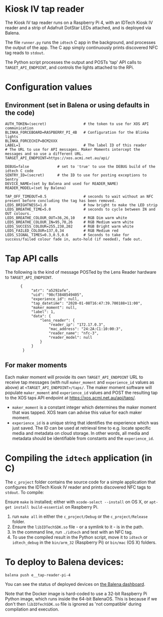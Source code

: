 # Kiosk IV tap reader

The Kiosk IV tap reader runs on a Raspberry Pi 4, with an IDTech Kiosk IV reader and a strip of Adafruit DotStar LEDs attached, and is deployed via Balena.

The file `runner.py` runs the `idtech` C app in the background, and processes the output of the app. The C app simply continuously prints discovered NFC tag reads to `stdout`.

The Python script processes the output and POSTs 'tap' API calls to `TARGET_API_ENDPOINT`, and controls the lights attached to the RPi.

# Configuration values

## Environment (set in Balena or using defaults in the code)

```
AUTH_TOKEN=(secret)                 # the token to use for XOS API communication
BLINKA_FORCEBOARD=RASPBERRY_PI_4B   # Configuration for the Blinka lights
BLINKA_FORCECHIP=BCM2XXX
LABEL=1                             # The label ID of this reader
# The URL to use for API messages. Maker Moments intercept the messages and so use a different URL.
TARGET_API_ENDPOINT=https://xos.acmi.net.au/api/

DEBUG=false             # set to 'true' to use the DEBUG build of the idtech C code
SENTRY_ID=(secret)      # the ID to use for posting exceptions to Sentry
DEVICE_NAME=(set by Balena and used for READER_NAME)
READER_MODEL=(set by Balena)

TAP_OFF_TIMEOUT=0.5                 # seconds to wait without an NFC present before concluding the tag has been removed.
LEDS_BRIGHTNESS=1.0                 # how bright to make the LED strip
LEDS_BREATHE_TIME=5.0               # seconds to cycle between IN and OUT colours.
LEDS_BREATHE_COLOUR_OUT=36,26,10    # RGB Dim warm white
LEDS_BREATHE_COLOUR_IN=95,70,26     # RGB Medium warm white
LEDS_SUCCESS_COLOUR=255,238,202     # RGB Bright warm white
LEDS_FAILED_COLOUR=137,0,34         # RGB Medium red
LEDS_SIGNAL_TIMES=0.3,0.5,0.6       # Seconds to take for success/failed colour fade in, auto-hold (if needed), fade out.
```

# Tap API calls
The following is the kind of message POSTed by the Lens Reader hardware to `TARGET_API_ENDPOINT`.
```
       {
            "atr": "a5292afe",
            "uid": "98cf3848549405",
            "experience_id": null,
            "tap_datetime": "2020-01-08T16:47:39.700188+11:00",
            "maker_moment": null,
            "label": 1,
            "data": {
                "lens_reader": {
                    "reader_ip": "172.17.0.3",
                    "mac_address": "24:2A:C1:10:00:3",
                    "reader_name": "nfc-3",
                    "reader_model": null
                }
            }
        }
```

## For maker moments

Each maker moment will provide its own `TARGET_API_ENDPOINT` URL to receive tap messages (with null `maker_moment` and `experience_id` values as above) at `<TARGET_API_ENDPOINT>/taps/`. The maker moment software will populate `maker_moment` and `experience_id` values and POST the resulting tap to the XOS taps API endpoint at https://xos.acmi.net.au/api/taps/.

* `maker_moment` is a constant integer which determines the maker moment that was tapped. XOS team can advise this value for each maker moment.
* `experience_id` is a unique string that identifies the experience which was just saved. The ID can be used at retrieval time to e.g. locate specific media and metadata on cloud storage. In other words, all media and metadata should be identifiable from constants and the `experience_id`.

# Compiling the `idtech` application (in C)

The `c_project` folder contains the source code for a simple application that configures the IDTech Kiosk IV reader and prints discovered NFC tags to `stdout`. To compile:

Ensure `make` is installed; either with `xcode-select --install` on OS X, or `apt-get install build-essential` on Raspberry Pi.

1. run `make all` in either the `c_project/Debug` or the `c_project/Release` folder.
2. Ensure the `libIDTechSDK.so` file - or a symlink to it - is in the path.
3. In the command line, run `./idtech` and test with an NFC tag.
4. To use the compiled result in the Python script, move it to `idtech` or `idtech_debug` in the `bin/arm_32` (Raspberry Pi) or `bin/mac` (OS X) folders.

# To deploy to Balena devices:

`balena push e__tap-reader-pi-4`

You can see the status of deployed devices on [the Balena dashboard](https://dashboard.balena-cloud.com/devices/dc0627e5962af329de637af277da9b3a/summary).

Note that the Docker image is hard-coded to use a 32-bit Raspberry Pi Python image, which runs inside the 64-bit BalenaOS. This is because if we don't then `libIDTechSDK.so` file is ignored as 'not compatible' during compilation and execution.
